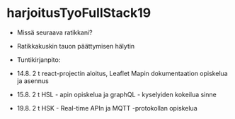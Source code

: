 # harjoitusTyoFullStack19

- Missä seuraava ratikkani?
- Ratikkakuskin tauon päättymisen hälytin

- Tuntikirjanpito:
- 14.8. 2 t  react-projectin aloitus, Leaflet Mapin dokumentaation opiskelua ja asennus
- 15.8.  2 t  HSL - apin opiskelua ja graphQL - kyselyiden kokeilua sinne
- 19.8. 2 t HSK - Real-time APIn ja MQTT -protokollan opiskelua